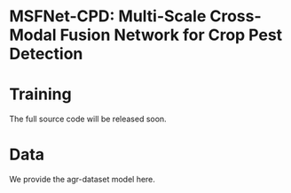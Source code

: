 # MSFNet-CPD: Multi-Scale Cross-Modal Fusion Network for Crop Pest Detection

# Training  
The full source code will be released soon.  

# Data  
We provide the agr-dataset model here.

